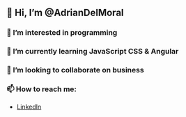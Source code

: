 ## 👋 Hi, I’m @AdrianDelMoral
### 👀 I’m interested in programming
### 🌱 I’m currently learning JavaScript CSS & Angular
### 💞️ I’m looking to collaborate on business
### 📫 How to reach me: 
  * [LinkedIn](https://www.linkedin.com/in/adri%C3%A1n-del-moral/)
<!---
AdrianDelMoral/AdrianDelMoral is a ✨ special ✨ repository because its `README.md` (this file) appears on your GitHub profile.
You can click the Preview link to take a look at your changes.
--->
